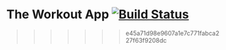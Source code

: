 
# The Workout App [![Build Status](https://travis-ci.org/bartleyf/newWorkoutApp.svg?branch=master)](https://travis-ci.org/bartleyf/newWorkoutApp)
>>>>>>> e45a71d98e9607a1e7c771fabca227f63f9208dc
